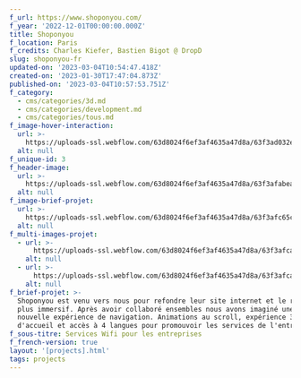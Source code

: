 ```yaml
---
f_url: https://www.shoponyou.com/
f_year: '2022-12-01T00:00:00.000Z'
title: Shoponyou
f_location: Paris
f_credits: Charles Kiefer, Bastien Bigot @ DropD
slug: shoponyou-fr
updated-on: '2023-03-04T10:54:47.418Z'
created-on: '2023-01-30T17:47:04.873Z'
published-on: '2023-03-04T10:57:53.751Z'
f_category:
  - cms/categories/3d.md
  - cms/categories/development.md
  - cms/categories/tous.md
f_image-hover-interaction:
  url: >-
    https://uploads-ssl.webflow.com/63d8024f6ef3af4635a47d8a/63f3ad032e9b7104dfe9b97f_hoverimg%20soyou.webp
  alt: null
f_unique-id: 3
f_header-image:
  url: >-
    https://uploads-ssl.webflow.com/63d8024f6ef3af4635a47d8a/63f3afabea965848764efa3f_63f3aed7b4e7fba1bba16e82_img1.webp
  alt: null
f_image-brief-projet:
  url: >-
    https://uploads-ssl.webflow.com/63d8024f6ef3af4635a47d8a/63f3afc65c0bd85d9d95fe7f_63f3aed7fc7af02e4c5e680a_img2.webp
  alt: null
f_multi-images-projet:
  - url: >-
      https://uploads-ssl.webflow.com/63d8024f6ef3af4635a47d8a/63f3afca192b944d3a9921e4_63f3aed8cc8b9e762bbb8b69_img%203.webp
    alt: null
  - url: >-
      https://uploads-ssl.webflow.com/63d8024f6ef3af4635a47d8a/63f3afcaa382c55a56cf2f9b_63f3aed7b221ca4d8e62a259_img4.webp
    alt: null
f_brief-projet: >-
  Shoponyou est venu vers nous pour refondre leur site internet et le rendre
  plus immersif. Après avoir collaboré ensembles nous avons imaginé une toute
  nouvelle expérience de navigation. Animations au scroll, expérience 3D en page
  d'accueil et accès à 4 langues pour promouvoir les services de l'entreprise. 
f_sous-titre: Services Wifi pour les entreprises
f_french-version: true
layout: '[projects].html'
tags: projects
---
```



